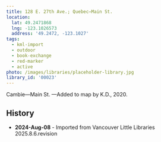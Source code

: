 ```yaml
---
title: 128 E. 27th Ave.; Quebec—Main St.
location:
  lat: 49.2471868
  lng: -123.1026573
  address: '49.2472, -123.1027'
tags:
  - kml-import
  - outdoor
  - book-exchange
  - red-marker
  - active
photo: /images/libraries/placeholder-library.jpg
library_id: '00023'
---
```

Cambie—Main St.
—Added to map by K.D., 2020. 

## History
- **2024-Aug-08** - Imported from Vancouver Little Libraries 2025.8.6.revision
